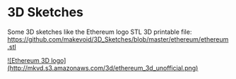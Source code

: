 # 3D Sketches
Some 3D sketches like the Ethereum logo STL 3D printable file: https://github.com/makevoid/3D_Sketches/blob/master/ethereum/ethereum.stl  

<a href="https://github.com/makevoid/3D_Sketches/blob/master/ethereum/ethereum.stl">
![Ethereum 3D logo](http://mkvd.s3.amazonaws.com/3d/ethereum_3d_unofficial.png)
</a>

